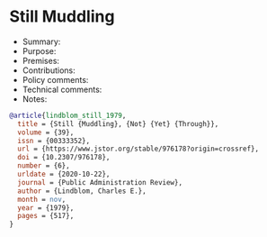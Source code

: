# Still Muddling

- Summary:
- Purpose:
- Premises:
- Contributions:
- Policy comments:
- Technical comments:
- Notes:

```bib
@article{lindblom_still_1979,
  title = {Still {Muddling}, {Not} {Yet} {Through}},
  volume = {39},
  issn = {00333352},
  url = {https://www.jstor.org/stable/976178?origin=crossref},
  doi = {10.2307/976178},
  number = {6},
  urldate = {2020-10-22},
  journal = {Public Administration Review},
  author = {Lindblom, Charles E.},
  month = nov,
  year = {1979},
  pages = {517},
}
```
